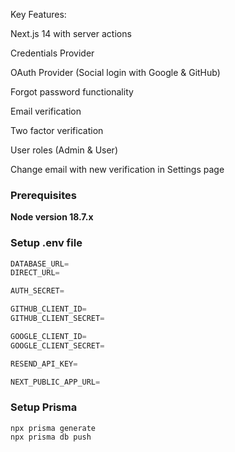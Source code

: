 
Key Features:

Next.js 14 with server actions

Credentials Provider

OAuth Provider (Social login with Google & GitHub)

Forgot password functionality

Email verification

Two factor verification

User roles (Admin & User)

Change email with new verification in Settings page

### Prerequisites

**Node version 18.7.x**

### Setup .env file


```js
DATABASE_URL=
DIRECT_URL=

AUTH_SECRET=

GITHUB_CLIENT_ID=
GITHUB_CLIENT_SECRET=

GOOGLE_CLIENT_ID=
GOOGLE_CLIENT_SECRET=

RESEND_API_KEY=

NEXT_PUBLIC_APP_URL=
```

### Setup Prisma
```shell
npx prisma generate
npx prisma db push
```

